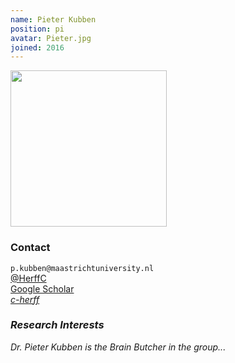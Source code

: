 ```yaml
---
name: Pieter Kubben
position: pi
avatar: Pieter.jpg
joined: 2016
---
```


<img width="250" src="{{site.baseurl}}/images/people/{{page.avatar}}" data-action="zoom">

### Contact

<i class="fa fa-envelope-o"></i>  `p.kubben@maastrichtuniversity.nl`<br/>
<i class="fa fa-twitter"></i> [@HerffC](https://twitter.com/DigNeurosurgeon) <br/>
<i class="fa fa-bar-chart"></i> [Google Scholar](https://scholar.google.de/citations?user=qJ8121AAAAAJ) <br/>
<i class="fa fa-github"> [c-herff](https://github.com/DigNeurosurgeon) <br/>

### Research Interests
Dr. Pieter Kubben is the Brain Butcher in the group...

